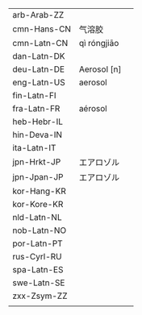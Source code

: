 | | | |
|-|-|-|
| arb-Arab-ZZ |  |  |
| cmn-Hans-CN | 气溶胶 |  |
| cmn-Latn-CN | qì róngjiāo |  |
| dan-Latn-DK |  |  |
| deu-Latn-DE | Aerosol [n] |  |
| eng-Latn-US | aerosol |  |
| fin-Latn-FI |  |  |
| fra-Latn-FR | aérosol |  |
| heb-Hebr-IL |  |  |
| hin-Deva-IN |  |  |
| ita-Latn-IT |  |  |
| jpn-Hrkt-JP | エアロゾル |  |
| jpn-Jpan-JP | エアロゾル |  |
| kor-Hang-KR |  |  |
| kor-Kore-KR |  |  |
| nld-Latn-NL |  |  |
| nob-Latn-NO |  |  |
| por-Latn-PT |  |  |
| rus-Cyrl-RU |  |  |
| spa-Latn-ES |  |  |
| swe-Latn-SE |  |  |
| zxx-Zsym-ZZ |  |  |
|  |  |  |